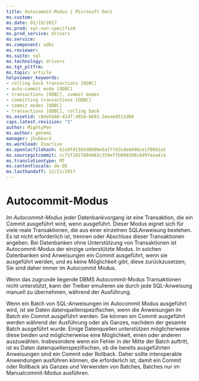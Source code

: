 ```yaml
---
title: Autocommit-Modus | Microsoft Docs
ms.custom: 
ms.date: 01/19/2017
ms.prod: sql-non-specified
ms.prod_service: drivers
ms.service: 
ms.component: odbc
ms.reviewer: 
ms.suite: sql
ms.technology: drivers
ms.tgt_pltfrm: 
ms.topic: article
helpviewer_keywords:
- rolling back transactions [ODBC]
- auto-commit mode [ODBC]
- transactions [ODBC], commit modes
- committing transactions [ODBC]
- commit modes [ODBC]
- transactions [ODBC], rolling back
ms.assetid: c8de5b60-d147-492d-b601-2eeae8511d00
caps.latest.revision: "5"
author: MightyPen
ms.author: genemi
manager: jhubbard
ms.workload: Inactive
ms.openlocfilehash: b2a9fd1565d0980e5af77d3cded499ce1f0091e5
ms.sourcegitcommit: cc71f1027884462c359effb898390c8d97eaa414
ms.translationtype: MT
ms.contentlocale: de-DE
ms.lasthandoff: 12/21/2017
---
```

# <a name="auto-commit-mode"></a>Autocommit-Modus
*Im Autocommit-Modus* jeder Datenbankvorgang ist eine Transaktion, die ein Commit ausgeführt wird, wenn ausgeführt. Dieser Modus eignet sich für viele reale Transaktionen, die aus einer einzelnen SQL­Anweisung bestehen. Es ist nicht erforderlich ist, trennen oder Abschluss dieser Transaktionen angeben. Bei Datenbanken ohne Unterstützung von Transaktionen ist Autocommit-Modus der einzige unterstützte Modus. In solchen Datenbanken sind Anweisungen ein Commit ausgeführt, wenn sie ausgeführt werden, und es keine Möglichkeit gibt, diese zurückzusetzen; Sie sind daher immer im Autocommit Modus.  
  
 Wenn das zugrunde liegende DBMS Autocommit-Modus Transaktionen nicht unterstützt, kann der Treiber emulieren sie durch jede SQL-Anweisung manuell zu übernehmen, während der Ausführung.  
  
 Wenn ein Batch von SQL-Anweisungen im Autocommit Modus ausgeführt wird, ist sie Daten datenquellenspezifischen, wenn die Anweisungen im Batch ein Commit ausgeführt werden. Sie können ein Commit ausgeführt werden während der Ausführung oder als Ganzes, nachdem der gesamte Batch ausgeführt wurde. Einige Datenquellen unterstützen möglicherweise diese beiden und möglicherweise eine Möglichkeit, einen oder anderen auszuwählen. Insbesondere wenn ein Fehler in der Mitte der Batch auftritt, ist es Daten datenquellenspezifischen, ob die bereits ausgeführten Anweisungen sind ein Commit oder Rollback. Daher sollte interoperable Anwendungen ausführen können, die erforderlich ist, damit ein Commit oder Rollback als Ganzes und Verwenden von Batches, Batches nur im Manualcommit-Modus ausführen.
